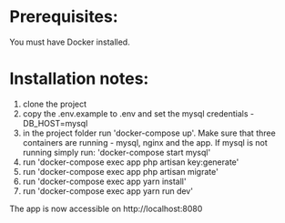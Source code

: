# Prerequisites:
You must have Docker installed.

# Installation notes:
1. clone the project
2. copy the .env.example to .env and set the mysql credentials - DB_HOST=mysql
3. in the project folder run 'docker-compose up'.
Make sure that three containers are running - mysql, nginx and the app. If mysql is not running simply run:
'docker-compose start mysql'
4. run 'docker-compose exec app php artisan key:generate'
5. run 'docker-compose exec app php artisan migrate'
6. run 'docker-compose exec app yarn install'
7. run 'docker-compose exec app yarn run dev'

The app is now accessible on http://localhost:8080
